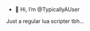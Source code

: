 - 👋 Hi, I’m @TypicallyAUser

Just a regular lua scripter tbh...

<!---
TypicallyAUser/TypicallyAUser is a ✨ special ✨ repository because its `README.md` (this file) appears on your GitHub profile.
You can click the Preview link to take a look at your changes.
--->
